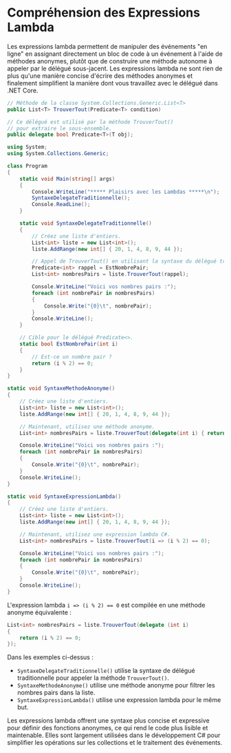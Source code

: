 # Compréhension des Expressions Lambda

Les expressions lambda permettent de manipuler des événements "en ligne" en assignant directement un bloc de code à un événement à l'aide de méthodes anonymes, plutôt que de construire une méthode autonome à appeler par le délégué sous-jacent. Les expressions lambda ne sont rien de plus qu'une manière concise d'écrire des méthodes anonymes et finalement simplifient la manière dont vous travaillez avec le délégué dans .NET Core.

```csharp
// Méthode de la classe System.Collections.Generic.List<T>
public List<T> TrouverTout(Predicate<T> condition)
```

```csharp
// Ce délégué est utilisé par la méthode TrouverTout()
// pour extraire le sous-ensemble.
public delegate bool Predicate<T>(T obj);
```

```csharp
using System;
using System.Collections.Generic;

class Program
{
    static void Main(string[] args)
    {
        Console.WriteLine("***** Plaisirs avec les Lambdas *****\n");
        SyntaxeDelegateTraditionnelle();
        Console.ReadLine();
    }

    static void SyntaxeDelegateTraditionnelle()
    {
        // Créez une liste d'entiers.
        List<int> liste = new List<int>();
        liste.AddRange(new int[] { 20, 1, 4, 8, 9, 44 });

        // Appel de TrouverTout() en utilisant la syntaxe du délégué traditionnelle.
        Predicate<int> rappel = EstNombrePair;
        List<int> nombresPairs = liste.TrouverTout(rappel);

        Console.WriteLine("Voici vos nombres pairs :");
        foreach (int nombrePair in nombresPairs)
        {
            Console.Write("{0}\t", nombrePair);
        }
        Console.WriteLine();
    }

    // Cible pour le délégué Predicate<>.
    static bool EstNombrePair(int i)
    {
        // Est-ce un nombre pair ?
        return (i % 2) == 0;
    }
}
```

```csharp
static void SyntaxeMethodeAnonyme()
{
    // Créez une liste d'entiers.
    List<int> liste = new List<int>();
    liste.AddRange(new int[] { 20, 1, 4, 8, 9, 44 });

    // Maintenant, utilisez une méthode anonyme.
    List<int> nombresPairs = liste.TrouverTout(delegate(int i) { return (i % 2) == 0; });

    Console.WriteLine("Voici vos nombres pairs :");
    foreach (int nombrePair in nombresPairs)
    {
        Console.Write("{0}\t", nombrePair);
    }
    Console.WriteLine();
}
```

```csharp
static void SyntaxeExpressionLambda()
{
    // Créez une liste d'entiers.
    List<int> liste = new List<int>();
    liste.AddRange(new int[] { 20, 1, 4, 8, 9, 44 });

    // Maintenant, utilisez une expression lambda C#.
    List<int> nombresPairs = liste.TrouverTout(i => (i % 2) == 0);

    Console.WriteLine("Voici vos nombres pairs :");
    foreach (int nombrePair in nombresPairs)
    {
        Console.Write("{0}\t", nombrePair);
    }
    Console.WriteLine();
}
```

L'expression lambda `i => (i % 2) == 0` est compilée en une méthode anonyme équivalente :

```csharp
List<int> nombresPairs = liste.TrouverTout(delegate (int i)
{
    return (i % 2) == 0;
});
```

Dans les exemples ci-dessus :

- `SyntaxeDelegateTraditionnelle()` utilise la syntaxe de délégué traditionnelle pour appeler la méthode `TrouverTout()`.
- `SyntaxeMethodeAnonyme()` utilise une méthode anonyme pour filtrer les nombres pairs dans la liste.
- `SyntaxeExpressionLambda()` utilise une expression lambda pour le même but.

Les expressions lambda offrent une syntaxe plus concise et expressive pour définir des fonctions anonymes, ce qui rend le code plus lisible et maintenable. Elles sont largement utilisées dans le développement C# pour simplifier les opérations sur les collections et le traitement des événements.